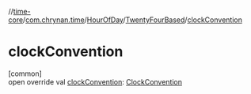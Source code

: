 //[time-core](../../../../index.md)/[com.chrynan.time](../../index.md)/[HourOfDay](../index.md)/[TwentyFourBased](index.md)/[clockConvention](clock-convention.md)

# clockConvention

[common]\
open override val [clockConvention](clock-convention.md): [ClockConvention](../../-clock-convention/index.md)
